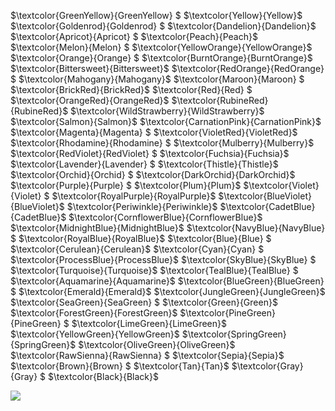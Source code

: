 $\textcolor{GreenYellow}{GreenYellow} $
$\textcolor{Yellow}{Yellow}$
$\textcolor{Goldenrod}{Goldenrod} $
$\textcolor{Dandelion}{Dandelion}$
$\textcolor{Apricot}{Apricot} $
$\textcolor{Peach}{Peach}$
$\textcolor{Melon}{Melon} $
$\textcolor{YellowOrange}{YellowOrange}$
$\textcolor{Orange}{Orange} $
$\textcolor{BurntOrange}{BurntOrange}$
$\textcolor{Bittersweet}{Bittersweet}$
$\textcolor{RedOrange}{RedOrange} $
$\textcolor{Mahogany}{Mahogany}$
$\textcolor{Maroon}{Maroon} $
$\textcolor{BrickRed}{BrickRed}$
$\textcolor{Red}{Red} $
$\textcolor{OrangeRed}{OrangeRed}$
$\textcolor{RubineRed}{RubineRed}$
$\textcolor{WildStrawberry}{WildStrawberry}$
$\textcolor{Salmon}{Salmon}$
$\textcolor{CarnationPink}{CarnationPink}$
$\textcolor{Magenta}{Magenta} $
$\textcolor{VioletRed}{VioletRed}$
$\textcolor{Rhodamine}{Rhodamine} $
$\textcolor{Mulberry}{Mulberry}$
$\textcolor{RedViolet}{RedViolet} $
$\textcolor{Fuchsia}{Fuchsia}$
$\textcolor{Lavender}{Lavender} $
$\textcolor{Thistle}{Thistle}$
$\textcolor{Orchid}{Orchid} $
$\textcolor{DarkOrchid}{DarkOrchid}$
$\textcolor{Purple}{Purple} $
$\textcolor{Plum}{Plum}$
$\textcolor{Violet}{Violet} $
$\textcolor{RoyalPurple}{RoyalPurple}$
$\textcolor{BlueViolet}{BlueViolet}$
$\textcolor{Periwinkle}{Periwinkle}$
$\textcolor{CadetBlue}{CadetBlue}$
$\textcolor{CornflowerBlue}{CornflowerBlue}$
$\textcolor{MidnightBlue}{MidnightBlue}$
$\textcolor{NavyBlue}{NavyBlue} $
$\textcolor{RoyalBlue}{RoyalBlue}$
$\textcolor{Blue}{Blue} $
$\textcolor{Cerulean}{Cerulean}$
$\textcolor{Cyan}{Cyan} $
$\textcolor{ProcessBlue}{ProcessBlue}$
$\textcolor{SkyBlue}{SkyBlue} $
$\textcolor{Turquoise}{Turquoise}$
$\textcolor{TealBlue}{TealBlue} $
$\textcolor{Aquamarine}{Aquamarine}$
$\textcolor{BlueGreen}{BlueGreen} $
$\textcolor{Emerald}{Emerald}$
$\textcolor{JungleGreen}{JungleGreen}$
$\textcolor{SeaGreen}{SeaGreen} $
$\textcolor{Green}{Green}$
$\textcolor{ForestGreen}{ForestGreen}$
$\textcolor{PineGreen}{PineGreen} $
$\textcolor{LimeGreen}{LimeGreen}$
$\textcolor{YellowGreen}{YellowGreen}$
$\textcolor{SpringGreen}{SpringGreen}$
$\textcolor{OliveGreen}{OliveGreen}$
$\textcolor{RawSienna}{RawSienna} $
$\textcolor{Sepia}{Sepia}$
$\textcolor{Brown}{Brown} $
$\textcolor{Tan}{Tan}$
$\textcolor{Gray}{Gray} $
$\textcolor{Black}{Black}$

![](https://i.loli.net/2021/08/15/8Zf6EXYgwrFVeC2.png)
